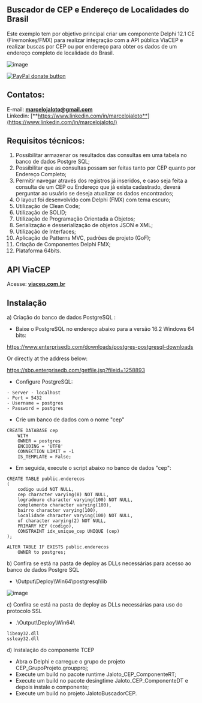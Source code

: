 ## Buscador de CEP e Endereço de Localidades do Brasil

Este exemplo tem por objetivo principal criar um componente Delphi 12.1 CE (Firemonkey/FMX) para realizar integração com a API pública ViaCEP e realizar buscas por CEP ou por endereço para obter os dados de um endereço completo de localidade do Brasil.

![image](https://github.com/user-attachments/assets/fd799d2c-749f-48b7-bfc8-bc53ca3d9a1e)


[![PayPal donate button](https://user-images.githubusercontent.com/26885358/62580349-60bd8780-b87c-11e9-901e-425cf2a83671.png)](https://www.paypal.com/cgi-bin/webscr?cmd=_s-xclick&hosted_button_id=AW8TZ2QTDA7K8)

## Contatos:

E-mail: [**marcelojaloto@gmail.com**](mailto:marcelojaloto@gmail.com) 
<br>
Linkedin: [**https://www.linkedin.com/in/marcelojaloto**](https://www.linkedin.com/in/marcelojaloto/) 

## Requisitos técnicos:

1. Possibilitar armazenar os resultados das consultas em uma tabela no banco de dados Postgre SQL;
2. Possibilitar que as consultas possam ser feitas tanto por CEP quanto por Endereço Completo;
3. Permitir navegar através dos registros já inseridos, e caso seja feita a consulta de um CEP ou Endereço que já exista cadastrado, deverá perguntar ao usuário se deseja atualizar os dados encontrados;
4. O layout foi desenvolvido com Delphi (FMX) com tema escuro;
5. Utilização de Clean Code;
6. Utilização de SOLID;
7. Utilização de Programação Orientada a Objetos;
8. Serialização e desserialização de objetos JSON e XML;
9. Utilização de Interfaces;
10. Aplicação de Patterns MVC, padrões de projeto (GoF);
11. Criação de Componentes Delphi FMX;
12. Plataforma 64bits.

## API ViaCEP

Acesse: [**viacep.com.br**](https://viacep.com.br/) 

## Instalação

a) Criação do banco de dados PostgreSQL :

- Baixe o PostgreSQL no endereço abaixo para a versão 16.2 Windows 64 bits:
  
https://www.enterprisedb.com/downloads/postgres-postgresql-downloads

Or directly at the address below:

https://sbp.enterprisedb.com/getfile.jsp?fileid=1258893

- Configure PostgreSQL:
```
- Server - localhost
- Port = 5432
- Username = postgres
- Password = postgres
```

- Crie um banco de dados com o nome "cep"
```
CREATE DATABASE cep
    WITH
    OWNER = postgres
    ENCODING = 'UTF8'
    CONNECTION LIMIT = -1
    IS_TEMPLATE = False;
```

- Em seguida, execute o script abaixo no banco de dados "cep":
```
CREATE TABLE public.enderecos
(
    codigo uuid NOT NULL,
    cep character varying(8) NOT NULL,
    logradouro character varying(100) NOT NULL,
    complemento character varying(100),
    bairro character varying(100),
    localidade character varying(100) NOT NULL,
    uf character varying(2) NOT NULL,
    PRIMARY KEY (codigo),
    CONSTRAINT idx_unique_cep UNIQUE (cep)
);

ALTER TABLE IF EXISTS public.enderecos
    OWNER to postgres;
```

b) Confira se está na pasta de deploy as DLLs necessárias para acesso ao banco de dados Postgre SQL

- \Output\Deploy\Win64\postgresql\lib

![image](https://github.com/user-attachments/assets/b5c8cec8-c383-4735-8892-dd43cf1c45b3)

	
c) Confira se está na pasta de deploy as DLLs necessárias para uso do protocolo SSL	

- .\Output\Deploy\Win64\

```
libeay32.dll
ssleay32.dll
```
	
d) Instalação do componente TCEP

- Abra o Delphi e carregue o grupo de projeto CEP_GrupoProjeto.groupproj;
- Execute um build no pacote runtime Jaloto_CEP_ComponenteRT;
- Execute um build no pacote desingtime Jaloto_CEP_ComponenteDT e depois instale o componente;
- Execute um build no projeto JalotoBuscadorCEP.
